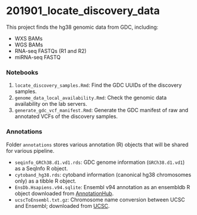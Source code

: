 # 201901_locate_discovery_data
This project finds the hg38 genomic data from GDC, including:

- WXS BAMs
- WGS BAMs
- RNA-seq FASTQs (R1 and R2)
- miRNA-seq FASTQ


### Notebooks
1. `locate_discovery_samples.Rmd`: Find the GDC UUIDs of the discovery samples.
2. `genome_data_local_availability.Rmd`: Check the genomic data availability on the lab servers.
3. `generate_gdc_vcf_manifest.Rmd`: Generate the GDC manifest of raw and annotated VCFs of the discovery samples.


### Annotations
Folder `annotations` stores various annotation (R) objects that will be shared for various pipeline.

- `seqinfo_GRCh38.d1.vd1.rds`: GDC genome information (`GRCh38.d1.vd1`) as a SeqInfo R object.
- `cytoband_hg38.rds`: cytoband information (canonical hg38 chromosomes only) as a tibble R object.
- `EnsDb.Hsapiens.v94.sqlite`: Ensembl v94 annotation as an ensembldb R object downloaded from [AnnotationHub][ensdb].
- `ucscToEnsembl.txt.gz`: Chromosome name conversion between UCSC and Ensembl; downloaded from [UCSC][ucsc-chrom].

[ensdb]: http://s3.amazonaws.com/annotationhub/AHEnsDbs/v94/EnsDb.Hsapiens.v94.sqlite
[ucsc-chrom]: http://hgdownload.cse.ucsc.edu/goldenPath/hg38/database/ucscToEnsembl.txt.gz
